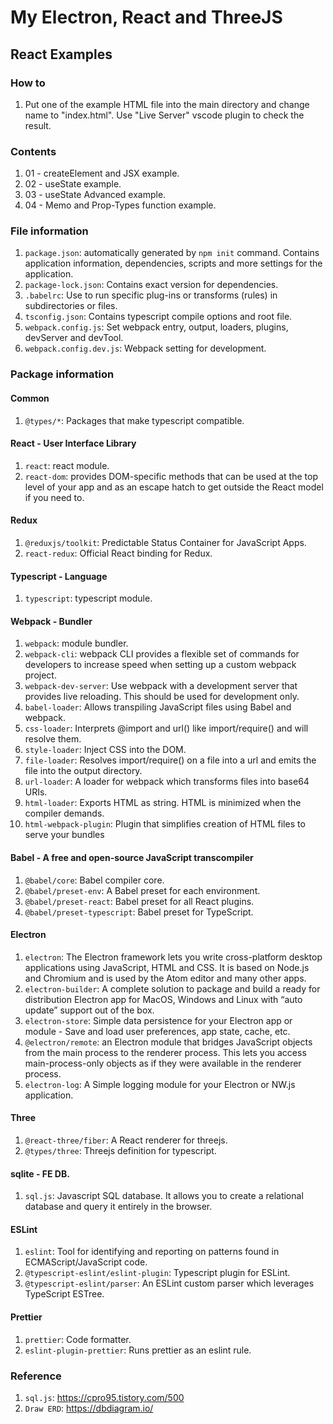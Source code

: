 # My Electron, React and ThreeJS

## React Examples

### How to
1. Put one of the example HTML file into the main directory and change name to "index.html". Use "Live Server" vscode plugin to check the result.

### Contents
1. 01 - createElement and JSX example.
2. 02 - useState example.
3. 03 - useState Advanced example.
4. 04 - Memo and Prop-Types function example.

### File information
1. `package.json`: automatically generated by `npm init` command. Contains application information, dependencies, scripts and more settings for the application.
2. `package-lock.json`: Contains exact version for dependencies.
3. `.babelrc`: Use to run specific plug-ins or transforms (rules) in subdirectories or files.
4. `tsconfig.json`: Contains typescript compile options and root file.
5. `webpack.config.js`: Set webpack entry, output, loaders, plugins, devServer and devTool.
6. `webpack.config.dev.js`: Webpack setting for development.

### Package information

#### Common
1. `@types/*`: Packages that make typescript compatible.

#### React - User Interface Library
1. `react`: react module.
2. `react-dom`: provides DOM-specific methods that can be used at the top level of your app and as an escape hatch to get outside the React model if you need to.

#### Redux
1. `@reduxjs/toolkit`: Predictable Status Container for JavaScript Apps.
2. `react-redux`: Official React binding for Redux.

#### Typescript - Language
1. `typescript`: typescript module.

#### Webpack - Bundler
1. `webpack`: module bundler.
2. `webpack-cli`: webpack CLI provides a flexible set of commands for developers to increase speed when setting up a custom webpack project.
3. `webpack-dev-server`: Use webpack with a development server that provides live reloading. This should be used for development only.
4. `babel-loader`: Allows transpiling JavaScript files using Babel and webpack.
5. `css-loader`: Interprets @import and url() like import/require() and will resolve them.
6. `style-loader`: Inject CSS into the DOM.
7. `file-loader`: Resolves import/require() on a file into a url and emits the file into the output directory.
8. `url-loader`: A loader for webpack which transforms files into base64 URIs.
9. `html-loader`: Exports HTML as string. HTML is minimized when the compiler demands.
10. `html-webpack-plugin`: Plugin that simplifies creation of HTML files to serve your bundles

#### Babel - A free and open-source JavaScript transcompiler
1. `@babel/core`: Babel compiler core.
2. `@babel/preset-env`: A Babel preset for each environment.
3. `@babel/preset-react`: Babel preset for all React plugins.
4. `@babel/preset-typescript`: Babel preset for TypeScript.

#### Electron
1. `electron`: The Electron framework lets you write cross-platform desktop applications using JavaScript, HTML and CSS. It is based on Node.js and Chromium and is used by the Atom editor and many other apps.
2. `electron-builder`: A complete solution to package and build a ready for distribution Electron app for MacOS, Windows and Linux with “auto update” support out of the box.
3. `electron-store`: Simple data persistence for your Electron app or module - Save and load user preferences, app state, cache, etc.
4. `@electron/remote`: an Electron module that bridges JavaScript objects from the main process to the renderer process. This lets you access main-process-only objects as if they were available in the renderer process.
5. `electron-log`:  A Simple logging module for your Electron or NW.js application.

#### Three
1. `@react-three/fiber`: A React renderer for threejs.
2. `@types/three`: Threejs definition for typescript.

#### sqlite - FE DB.
1. `sql.js`: Javascript SQL database. It allows you to create a relational database and query it entirely in the browser.

#### ESLint
1. `eslint`:  Tool for identifying and reporting on patterns found in ECMAScript/JavaScript code.
2. `@typescript-eslint/eslint-plugin`: Typescript plugin for ESLint.
3. `@typescript-eslint/parser`: An ESLint custom parser which leverages TypeScript ESTree.

#### Prettier
1. `prettier`: Code formatter.
2. `eslint-plugin-prettier`: Runs prettier as an eslint rule.

### Reference
1. `sql.js`: https://cpro95.tistory.com/500
2. `Draw ERD`: https://dbdiagram.io/